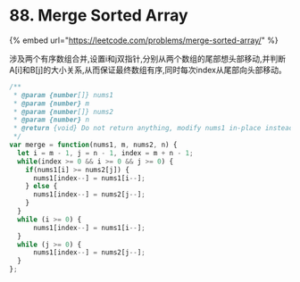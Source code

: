# 88. Merge Sorted Array

{% embed url="https://leetcode.com/problems/merge-sorted-array/" %}

涉及两个有序数组合并,设置i和j双指针,分别从两个数组的尾部想头部移动,并判断A\[i\]和B\[j\]的大小关系,从而保证最终数组有序,同时每次index从尾部向头部移动。

```javascript
/**
 * @param {number[]} nums1
 * @param {number} m
 * @param {number[]} nums2
 * @param {number} n
 * @return {void} Do not return anything, modify nums1 in-place instead.
 */
var merge = function(nums1, m, nums2, n) {
  let i = m - 1, j = n - 1, index = m + n - 1;
  while(index >= 0 && i >= 0 && j >= 0) {
    if(nums1[i] >= nums2[j]) {
      nums1[index--] = nums1[i--]; 
    } else {
      nums1[index--] = nums2[j--]; 
    }
  }
  while (i >= 0) {
      nums1[index--] = nums1[i--];
  }
  while (j >= 0) {
      nums1[index--] = nums2[j--];
  }
};
```

